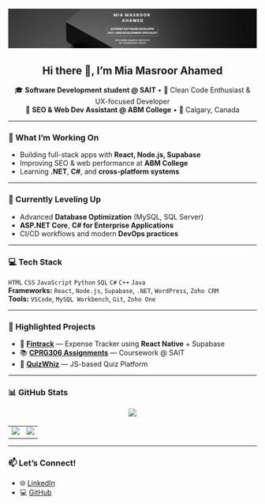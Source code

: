 ![Banner](https://github.com/Masroor73/Masroor73/blob/main/GitHub%20Banner.png?raw=true)

<h2 align="center">Hi there 👋, I’m <strong>Mia Masroor Ahamed</strong></h2>

<p align="center">
🎓 <strong>Software Development student @ SAIT</strong> • 🧠 Clean Code Enthusiast & UX-focused Developer<br>
💼 <strong>SEO & Web Dev Assistant @ ABM College</strong> • 📍 Calgary, Canada
</p>

---

### 🔭 What I’m Working On
- Building full-stack apps with **React, Node.js, Supabase**
- Improving SEO & web performance at **ABM College**
- Learning **.NET**, **C#**, and **cross-platform systems**

---

### 🌱 Currently Leveling Up
- Advanced **Database Optimization** (MySQL, SQL Server)
- **ASP.NET Core**, **C# for Enterprise Applications**
- CI/CD workflows and modern **DevOps practices**

---

### 💻 Tech Stack
`HTML` `CSS` `JavaScript` `Python` `SQL` `C#` `C++` `Java`  
**Frameworks:** `React`, `Node.js`, `Supabase`, `.NET`, `WordPress`, `Zoho CRM`  
**Tools:** `VSCode`, `MySQL Workbench`, `Git`, `Zoho One`

---

### 🚀 Highlighted Projects
- 🧾 [**Fintrack**](https://github.com/Masroor73/Fintrack) — Expense Tracker using **React Native** + Supabase  
- 📚 [**CPRG306 Assignments**](https://github.com/Masroor73/cprg306-assignments) — Coursework @ SAIT  
- 🧠 [**QuizWhiz**](https://github.com/Masroor73/quizwhiz) — JS-based Quiz Platform  

---

### 📊 GitHub Stats

<div align="center">

<!-- Top full-width GitHub streak box with individual outline -->
<img src="https://github-readme-streak-stats.herokuapp.com?user=Masroor73&theme=radical&hide_border=false&border_radius=10&date_format=M%20j%5B%2C%20Y%5D" width="800"/>

<!-- Spacer to visually match internal padding -->
<div style="margin: 16px 0;"></div>

<!-- Two bottom boxes with outlines and equal dimensions -->
<table width="800">
<tr>
<td width="50%" align="center">
<img src="https://github-readme-stats.vercel.app/api?username=Masroor73&count_private=true&show_icons=true&theme=radical&hide_title=true&hide_border=false&border_radius=10" width="390"/>
</td>
<td width="50%" align="center">
<img src="https://github-readme-stats.vercel.app/api/top-langs/?username=Masroor73&layout=compact&theme=radical&hide_title=true&hide_border=false&border_radius=10" width="390"/>
</td>
</tr>
</table>

</div>

---

### 📫 Let’s Connect!
- 🌐 [LinkedIn](https://www.linkedin.com/in/mia-ahamed-a07876184/)
- 💻 [GitHub](https://github.com/Masroor73)
